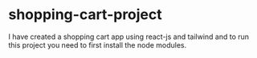 # shopping-cart-project
I have created a shopping cart app using react-js and tailwind and to run this project you need to first install the node modules.
